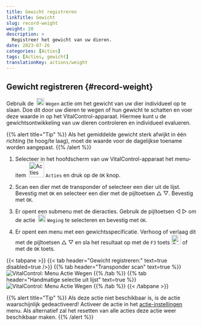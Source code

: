 ```yaml
---
title: Gewicht registreren
linkTitle: Gewicht
slug: record-weight
weight: 20
description: >
  Registreer het gewicht van uw dieren.
date: 2023-07-26
categories: [Acties]
tags: [Acties, gewicht]
translationKey: actions/weight
---
```


## Gewicht registreren {#record-weight}
Gebruik de &nbsp;<img src="/icons/actions/weight.svg" width="20" align="bottom" alt="Wegen" /> `Wegen` actie om het gewicht van uw dier individueel op te slaan. Doe dit door uw dieren te wegen of hun gewicht te schatten en voer deze waarde in op het VitalControl-apparaat. Hiermee kunt u de gewichtsontwikkeling van uw dieren controleren en individueel evalueren.

{{% alert title="Tip" %}}
Als het gemiddelde gewicht sterk afwijkt in één richting (te hoog/te laag), moet de waarde voor de dagelijkse toename worden aangepast.
{{% /alert %}}

1. Selecteer in het hoofdscherm van uw VitalControl-apparaat het menu-item &nbsp;<img src="/icons/actions.svg" width="40" align="bottom" alt="Acties" /> `Acties` en druk op de `OK` knop.

2. Scan een dier met de transponder of selecteer een dier uit de lijst. Bevestig met `OK` en selecteer een dier met de pijltoetsen △ ▽. Bevestig met `OK`.

3. Er opent een submenu met de dieracties. Gebruik de pijltoetsen ◁ ▷ om de actie &nbsp;<img src="/icons/actions/weight.svg" width="20" align="bottom" alt="Wegen" /> `Weging` te selecteren en bevestig met `OK`.

4. Er opent een menu met een gewichtsspecificatie. Verhoog of verlaag dit met de pijltoetsen △ ▽ en sla het resultaat op met de `F3` toets <img src="/icons/footer/save.svg" width="25" align="bottom" alt="Opslaan" /> of met de `OK` toets.

{{< tabpane >}}
{{< tab header="Gewicht registreren:" text=true disabled=true />}}
{{% tab header="Transponder scan" text=true %}}
  ![VitalControl: Menu Actie Wegen](../images/weighing-scan.png "Wegen")
{{% /tab %}}
{{% tab header="Handmatige selectie uit lijst" text=true %}}
  ![VitalControl: Menu Actie Wegen](../images/weighing.png "Wegen")
{{% /tab %}}
{{< /tabpane >}}

{{% alert title="Tip" %}}
Als deze actie niet beschikbaar is, is de actie waarschijnlijk gedeactiveerd! Activeer de actie in het [actie-instellingen](/nl/docs/acties/setting/) menu. Als alternatief zal het resetten van alle acties deze actie weer beschikbaar maken.
{{% /alert %}}
